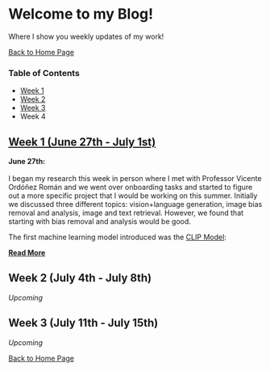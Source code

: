 # Welcome to my Blog!
Where I show you weekly updates of my work!

[Back to Home Page](README.md)

### Table of Contents
- [Week 1](https://github.com/veronicaflores/veronicaflores.github.io/blob/main/BLOGME.md#week-1-june-27th---july-1st)
- [Week 2](https://github.com/veronicaflores/veronicaflores.github.io/edit/main/BLOGME.md#week-2-july-4th---july-8th)
- [Week 3](https://github.com/veronicaflores/veronicaflores.github.io/edit/main/BLOGME.md#week-3-july-11th---july-15th)
- Week 4

## [Week 1 (June 27th - July 1st)](WEEK1.md)

**June 27th:** <br/>    
I began my research this week in person where I met with Professor Vicente Ordóñez Román and we went over onboarding tasks and started to figure
out a more specific project that I would be working on this summer. Initially we discussed three different topics: vision+language generation, 
image bias removal and analysis, image and text retrieval. However, we found that starting with bias removal and analysis would be good. 

The first machine learning model introduced was the [CLIP Model](https://openai.com/blog/clip/): 

**[Read More](WEEK1.md)**

## Week 2 (July 4th - July 8th)
*Upcoming*

## Week 3 (July 11th - July 15th)
*Upcoming*

[Back to Home Page](README.md)
